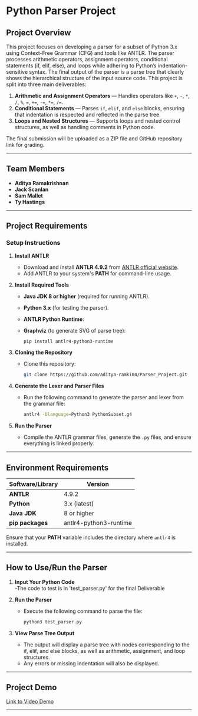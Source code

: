 # **Python Parser Project**

## **Project Overview**
This project focuses on developing a parser for a subset of Python 3.x using Context-Free Grammar (CFG) and tools like ANTLR. The parser processes arithmetic operators, assignment operators, conditional statements (if, elif, else), and loops while adhering to Python’s indentation-sensitive syntax. The final output of the parser is a parse tree that clearly shows the hierarchical structure of the input source code. This project is split into three main deliverables:
1. **Arithmetic and Assignment Operators** — Handles operators like `+`, `-`, `*`, `/`, `%`, `=`, `+=`, `-=`, `*=`, `/=`.
2. **Conditional Statements** — Parses `if`, `elif`, and `else` blocks, ensuring that indentation is respected and reflected in the parse tree.
3. **Loops and Nested Structures** — Supports loops and nested control structures, as well as handling comments in Python code.

The final submission will be uploaded as a ZIP file and GitHub repository link for grading.

---

## **Team Members**
- **Aditya Ramakrishnan** 
- **Jack Scanlan** 
- **Sam Mallet**
- **Ty Hastings** 

---

## **Project Requirements**

### **Setup Instructions**
1. **Install ANTLR**  
   - Download and install **ANTLR 4.9.2** from [ANTLR official website](https://www.antlr.org/download.html).  
   - Add ANTLR to your system's **PATH** for command-line usage.  

2. **Install Required Tools**  
   - **Java JDK 8 or higher** (required for running ANTLR).  
   - **Python 3.x** (for testing the parser).  
   - **ANTLR Python Runtime**:
   - **Graphviz** (to generate SVG of parse tree):

     ```bash
     pip install antlr4-python3-runtime
     ```

3. **Cloning the Repository**  
   - Clone this repository:  
     ```bash
     git clone https://github.com/aditya-ramki04/Parser_Project.git
     ```

4. **Generate the Lexer and Parser Files**  
   - Run the following command to generate the parser and lexer from the grammar file:  
     ```bash
     antlr4 -Dlanguage=Python3 PythonSubset.g4
     ```

5. **Run the Parser**  
   - Compile the ANTLR grammar files, generate the `.py` files, and ensure everything is linked properly.  

---

## **Environment Requirements**
| **Software/Library** | **Version** |
|---------------------|-------------|
| **ANTLR**            | 4.9.2       |
| **Python**           | 3.x (latest)|
| **Java JDK**         | 8 or higher |
| **pip packages**     | antlr4-python3-runtime |

Ensure that your **PATH** variable includes the directory where `antlr4` is installed. 

---
## **How to Use/Run the Parser**

1. **Input Your Python Code**  
   -The code to test is in 'test_parser.py' for the final Deliverable

2. **Run the Parser**  
   - Execute the following command to parse the file:  
     ```bash
     python3 test_parser.py
     ```

3. **View Parse Tree Output**  
   - The output will display a parse tree with nodes corresponding to the if, elif, and else blocks, as well as arithmetic, assignment, and loop structures.  
   - Any errors or missing indentation will also be displayed.  


---

## **Project Demo**
[Link to Video Demo](https://your-link-to-demo-video.com)  


---

